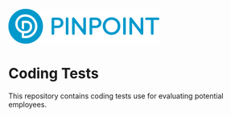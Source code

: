 ![Pinpoint](.github/pinpoint.png)

# Coding Tests

This repository contains coding tests use for evaluating potential employees.